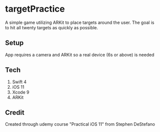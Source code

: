 # targetPractice
A simple game utilizing ARKit to place targets around the user.  The goal is to hit all twenty targets as quickly as possible.

## Setup
App requires a camera and ARKit so a real device (6s or above) is needed

## Tech
1. Swift 4
2. iOS 11
3. Xcode 9
4. ARKit

## Credit
Created through udemy course "Practical iOS 11" from Stephen DeStefano
